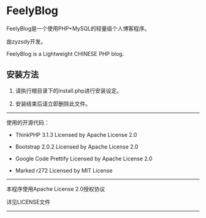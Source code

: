 FeelyBlog
=========

FeelyBlog是一个使用PHP+MySQL的轻量级个人博客程序。

由zyzsdy开发。

FeelyBlog is a Lightweight CHINESE PHP blog. 

## 安装方法

1. 请执行根目录下的install.php进行安装设定。

2. 安装结束后请立即删除此文件。

*************

使用的开源代码：

* ThinkPHP 3.1.3 Licensed by Apache License 2.0

* Bootstrap 2.0.2 Licensed by Apache License 2.0

* Google Code Prettify Licensed by Apache License 2.0

* Marked r272 Licensed by MIT License

**************

本程序使用Apache License 2.0授权协议

详见LICENSE文件

**************
